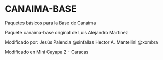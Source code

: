 CANAIMA-BASE
============

Paquetes básicos para la Base de Canaima

Paquete canaima-base original de Luis Alejandro Martinez

Modificado por:
Jesús Palencia @sinfallas
Hector A. Mantellini @xombra

Modificado en Mini Cayapa 2 - Caracas


